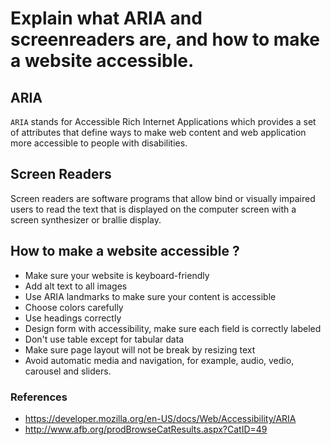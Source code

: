 # Explain what ARIA and screenreaders are, and how to make a website accessible.

## ARIA
`ARIA` stands for Accessible Rich Internet Applications which provides a set of attributes
that define ways to make web content and web application more accessible to people with disabilities.

## Screen Readers
Screen readers are software programs that allow bind or visually impaired users to read the text
that is displayed on the computer screen with a screen synthesizer or brallie display.

## How to make a website accessible ?
 - Make sure your website is keyboard-friendly
 - Add alt text to all images
 - Use ARIA landmarks to make sure your content is accessible
 - Choose colors carefully
 - Use headings correctly
 - Design form with accessibility, make sure each field is correctly labeled
 - Don't use table except for tabular data
 - Make sure page layout will not be break by resizing text
 - Avoid automatic media and navigation, for example, audio, vedio, carousel and sliders.

### References
 - https://developer.mozilla.org/en-US/docs/Web/Accessibility/ARIA
 - http://www.afb.org/prodBrowseCatResults.aspx?CatID=49
